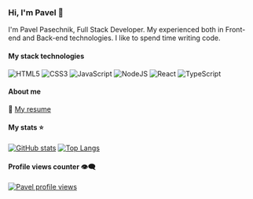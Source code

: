 ### Hi, I'm Pavel 👋

I'm Pavel Pasechnik, Full Stack Developer. My experienced both in Front-end and Back-end technologies. I like to spend time writing code.

#### My stack technologies

![HTML5](https://img.shields.io/badge/html5-%23E34F26.svg?style=for-the-badge&logo=html5&logoColor=white) ![CSS3](https://img.shields.io/badge/css3-%231572B6.svg?style=for-the-badge&logo=css3&logoColor=white) ![JavaScript](https://img.shields.io/badge/javascript-%23323330.svg?style=for-the-badge&logo=javascript&logoColor=%23F7DF1E) ![NodeJS](https://img.shields.io/badge/node.js-6DA55F?style=for-the-badge&logo=node.js&logoColor=white) ![React](https://img.shields.io/badge/react-%2320232a.svg?style=for-the-badge&logo=react&logoColor=%2361DAFB) ![TypeScript](https://img.shields.io/badge/typescript-%23007ACC.svg?style=for-the-badge&logo=typescript&logoColor=white)

#### About me

📎 [My resume](https://pavel-pasechnik.github.io/resume-project/)

#### My stats ⭐️

[![GitHub stats](https://github-readme-stats.vercel.app/api?username=pavel-pasechnik&show_icons=true&theme=transparent)](https://github.com/pavel-pasechnik/github-readme-stats) [![Top Langs](https://github-readme-stats.vercel.app/api/top-langs/?username=pavel-pasechnik&layout=compact&theme=transparent)](https://github.com/pavel-pasechnik/github-readme-stats)

#### Profile views counter 👁️‍🗨️

[![Pavel profile views](https://u8views.com/api/v1/github/profiles/12212448/views/day-week-month-total-count.svg)](https://u8views.com/github/pavel-pasechnik)

